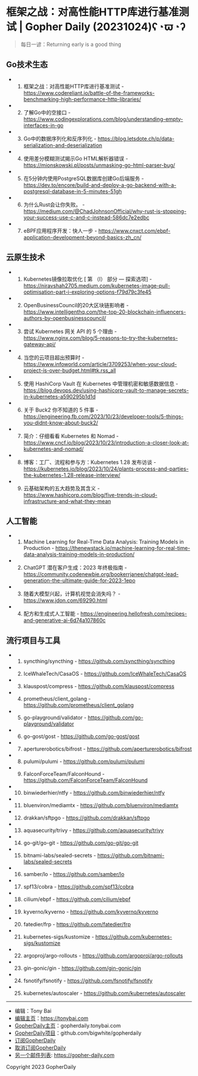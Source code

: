 # 框架之战：对高性能HTTP库进行基准测试 | Gopher Daily (20231024)ʕ◔ϖ◔ʔ

>每日一谚：Returning early is a good thing

## Go技术生态


- 1. 框架之战：对高性能HTTP库进行基准测试 - https://www.codereliant.io/battle-of-the-frameworks-benchmarking-high-performance-http-libraries/

- 2. 了解Go中的空接口 - https://www.codingexplorations.com/blog/understanding-empty-interfaces-in-go

- 3. Go中的数据序列化和反序列化 - https://blog.letsdote.ch/p/data-serialization-and-deserialization

- 4. 使用差分模糊测试揭示Go HTML解析器错误 - https://mionskowski.pl/posts/unmasking-go-html-parser-bug/

- 5. 在5分钟内使用PostgreSQL数据库创建Go后端服务 - https://dev.to/encore/build-and-deploy-a-go-backend-with-a-postgresql-database-in-5-minutes-51gh

- 6. 为什么Rust会让你失败。 - https://medium.com/@ChadJohnsonOfficial/why-rust-is-stopping-your-success-use-c-and-c-instead-586dc7e2edbc

- 7. eBPF应用程序开发：快人一步 - https://www.cnxct.com/ebpf-application-development-beyond-basics-zh_cn/


## 云原生技术


- 1. Kubernetes镜像拉取优化 [ 第 （I） 部分 — 探索选项] - https://niravshah2705.medium.com/kubernetes-image-pull-optimisation-part-i-exploring-options-f79d79c3fe45

- 2. OpenBusinessCouncil的20大区块链影响者 - https://www.intelligenthq.com/the-top-20-blockchain-influencers-authors-by-openbusinesscouncil/

- 3. 尝试 Kubernetes 网关 API 的 5 个理由 - https://www.nginx.com/blog/5-reasons-to-try-the-kubernetes-gateway-api/

- 4. 当您的云项目超出预算时 - https://www.infoworld.com/article/3709253/when-your-cloud-project-is-over-budget.html#tk.rss_all

- 5. 使用 HashiCorp Vault 在 Kubernetes 中管理机密和敏感数据信息 - https://blog.devops.dev/using-hashicorp-vault-to-manage-secrets-in-kubernetes-a590295b1d1d

- 6. 关于 Buck2 你不知道的 5 件事 - https://engineering.fb.com/2023/10/23/developer-tools/5-things-you-didnt-know-about-buck2/

- 7. 简介：仔细看看 Kubernetes 和 Nomad - https://www.cncf.io/blog/2023/10/23/introduction-a-closer-look-at-kubernetes-and-nomad/

- 8. 博客：工厂、流程和参与方：Kubernetes 1.28 发布访谈 - https://kubernetes.io/blog/2023/10/24/plants-process-and-parties-the-kubernetes-1.28-release-interview/

- 9. 云基础架构的五大趋势及其含义 - https://www.hashicorp.com/blog/five-trends-in-cloud-infrastructure-and-what-they-mean


## 人工智能


- 1. Machine Learning for Real-Time Data Analysis: Training Models in Production - https://thenewstack.io/machine-learning-for-real-time-data-analysis-training-models-in-production/

- 2. ChatGPT 潜在客户生成：2023 年终极指南 - https://community.codenewbie.org/bookerrjanee/chatgpt-lead-generation-the-ultimate-guide-for-2023-1epo

- 3. 随着大模型兴起，计算机视觉会消失吗？ - https://www.jdon.com/69290.html

- 4. 配方和生成式人工智能 - https://engineering.hellofresh.com/recipes-and-generative-ai-6d74a107860c


## 流行项目与工具


- 1. syncthing/syncthing - https://github.com/syncthing/syncthing

- 2. IceWhaleTech/CasaOS - https://github.com/IceWhaleTech/CasaOS

- 3. klauspost/compress - https://github.com/klauspost/compress

- 4. prometheus/client_golang - https://github.com/prometheus/client_golang

- 5. go-playground/validator - https://github.com/go-playground/validator

- 6. go-gost/gost - https://github.com/go-gost/gost

- 7. aperturerobotics/bifrost - https://github.com/aperturerobotics/bifrost

- 8. pulumi/pulumi - https://github.com/pulumi/pulumi

- 9. FalconForceTeam/FalconHound - https://github.com/FalconForceTeam/FalconHound

- 10. binwiederhier/ntfy - https://github.com/binwiederhier/ntfy

- 11. bluenviron/mediamtx - https://github.com/bluenviron/mediamtx

- 12. drakkan/sftpgo - https://github.com/drakkan/sftpgo

- 13. aquasecurity/trivy - https://github.com/aquasecurity/trivy

- 14. go-git/go-git - https://github.com/go-git/go-git

- 15. bitnami-labs/sealed-secrets - https://github.com/bitnami-labs/sealed-secrets

- 16. samber/lo - https://github.com/samber/lo

- 17. spf13/cobra - https://github.com/spf13/cobra

- 18. cilium/ebpf - https://github.com/cilium/ebpf

- 19. kyverno/kyverno - https://github.com/kyverno/kyverno

- 20. fatedier/frp - https://github.com/fatedier/frp

- 21. kubernetes-sigs/kustomize - https://github.com/kubernetes-sigs/kustomize

- 22. argoproj/argo-rollouts - https://github.com/argoproj/argo-rollouts

- 23. gin-gonic/gin - https://github.com/gin-gonic/gin

- 24. fsnotify/fsnotify - https://github.com/fsnotify/fsnotify

- 25. kubernetes/autoscaler - https://github.com/kubernetes/autoscaler


----

- 编辑：Tony Bai
- [编辑主页](https://tonybai.com)：https://tonybai.com
- [GopherDaily主页](https://gopherdaily.tonybai.com)：gopherdaily.tonybai.com
- [GopherDaily项目](https://github.com/bigwhite/gopherdaily)：github.com/bigwhite/gopherdaily
- [订阅GopherDaily](https://gopherdaily.tonybai.com/subscribe)
- [取消订阅GopherDaily](https://gopherdaily.tonybai.com/unsubscribe)
- [另一个邮件列表](https://gopher-daily.com): https://gopher-daily.com

Copyright 2023 GopherDaily
